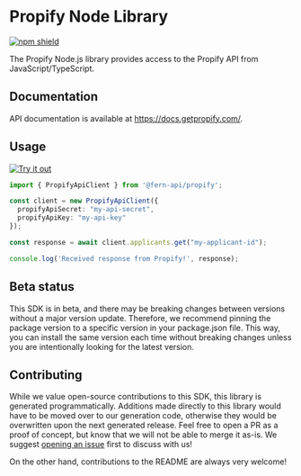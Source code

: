 # Propify Node Library

[![npm shield](https://img.shields.io/npm/v/@fern-api/{company})](https://www.npmjs.com/package/@fern-api/propify)

The Propify Node.js library provides access to the Propify API from JavaScript/TypeScript.

## Documentation

API documentation is available at <https://docs.getpropify.com/>.

## Usage

[![Try it out](https://developer.stackblitz.com/img/open_in_stackblitz.svg)](https://stackblitz.com/edit/typescript-example-using-sdk-built-with-fern-11hcjx?file=app.ts&view=editor)

```typescript
import { PropifyApiClient } from '@fern-api/propify';

const client = new PropifyApiClient({
  propifyApiSecret: "my-api-secret",
  propifyApiKey: "my-api-key"
});

const response = await client.applicants.get("my-applicant-id");

console.log('Received response from Propify!', response);
```

## Beta status

This SDK is in beta, and there may be breaking changes between versions without a major version update. Therefore, we recommend pinning the package version to a specific version in your package.json file. This way, you can install the same version each time without breaking changes unless you are intentionally looking for the latest version.

## Contributing

While we value open-source contributions to this SDK, this library is generated programmatically. Additions made directly to this library would have to be moved over to our generation code, otherwise they would be overwritten upon the next generated release. Feel free to open a PR as a proof of concept, but know that we will not be able to merge it as-is. We suggest [opening an issue](https://github.com/fern-propify/propify-node/issues) first to discuss with us!

On the other hand, contributions to the README are always very welcome!

